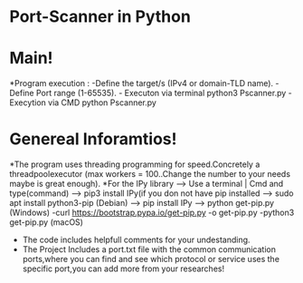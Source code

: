 # Port-Scanner in Python

# Main!
*Program execution : -Define the target/s (IPv4 or domain-TLD name). 
                     -Define Port range (1-65535).
                     - Executon via terminal python3 Pscanner.py
                     -Execytion via CMD python Pscanner.py
                    
# Genereal Inforamtios!
*The program uses threading programming for speed.Concretely a threadpoolexecutor (max workers = 100..Change the number to your needs maybe is great enough).
*For the IPy library --> Use a terminal | Cmd and type(command) --> pip3 install IPy(if you don not have pip installed --> sudo apt install python3-pip (Debian)
                                                                --> pip install IPy                                    --> python get-pip.py (Windows)
                                                                                                         -curl https://bootstrap.pypa.io/get-pip.py -o get-pip.py
                                                                                                         -python3 get-pip.py (macOS)
* The code includes helpfull comments for your undestanding.
* The Project Includes a port.txt file with the common communication ports,where you can find and see which protocol or service uses the specific port,you can add more from your researches!
